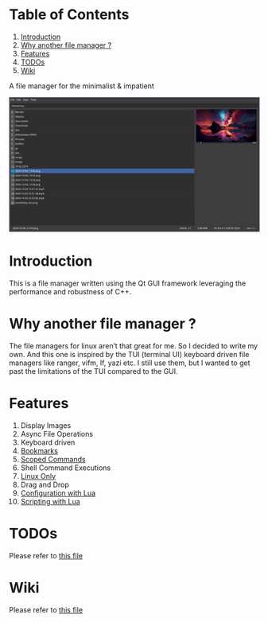 
# Table of Contents

1.  [Introduction](#orgad64bb1)
2.  [Why another file manager ?](#org326bc2f)
3.  [Features](#org667977f)
4.  [TODOs](#org2eefded)
5.  [Wiki](#orgb2dd5a8)

A file manager for the minimalist & impatient

![img](./screenshot/1.png)


<a id="orgad64bb1"></a>

# Introduction

This is a file manager written using the Qt GUI framework leveraging the performance and robustness of C++.


<a id="org326bc2f"></a>

# Why another file manager ?

The file managers for linux aren’t that great for me. So I decided to write my own. And this one is inspired by the TUI (terminal UI) keyboard driven file managers like ranger, vifm, lf, yazi etc. I still use them, but I wanted to get past the limitations of the TUI compared to the GUI.


<a id="org667977f"></a>

# Features

1.  Display Images
2.  Async File Operations
3.  Keyboard driven
4.  [Bookmarks](./wiki.org#bookmarks)
5.  [Scoped Commands](./wiki.org#types-of-command)
6.  Shell Command Executions
7.  [Linux Only](./wiki.org#linux-only)
8.  Drag and Drop
9.  [Configuration with Lua](./wiki.org#lua-configuration)
10. [Scripting with Lua](./wiki.org#scripting-with-lua)


<a id="org2eefded"></a>

# TODOs

Please refer to [this file](./TODO.md)


<a id="orgb2dd5a8"></a>

# Wiki

Please refer to [this file](./wiki.md)

